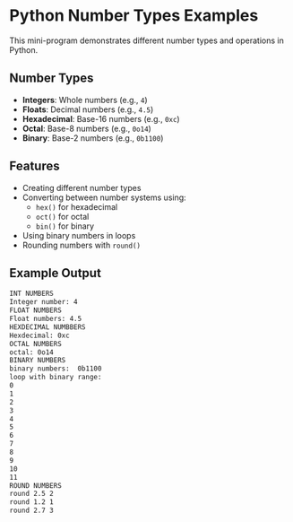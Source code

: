 # Python Number Types Examples

This mini-program demonstrates different number types and operations in Python.

## Number Types

- **Integers**: Whole numbers (e.g., `4`)
- **Floats**: Decimal numbers (e.g., `4.5`)
- **Hexadecimal**: Base-16 numbers (e.g., `0xc`)
- **Octal**: Base-8 numbers (e.g., `0o14`) 
- **Binary**: Base-2 numbers (e.g., `0b1100`)

## Features

- Creating different number types
- Converting between number systems using:
  - `hex()` for hexadecimal
  - `oct()` for octal  
  - `bin()` for binary
- Using binary numbers in loops
- Rounding numbers with `round()`

## Example Output

```sh
INT NUMBERS
Integer number: 4
FLOAT NUMBERS
Float numbers: 4.5
HEXDECIMAL NUMBBERS
Hexdecimal: 0xc
OCTAL NUMBERS
octal: 0o14
BINARY NUMBERS
binary numbers:  0b1100
loop with binary range: 
0
1
2
3
4
5
6
7
8
9
10
11
ROUND NUMBERS
round 2.5 2
round 1.2 1
round 2.7 3
```